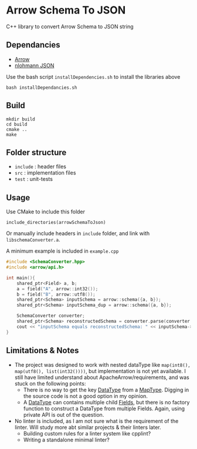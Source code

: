 # Arrow Schema To JSON
C++ library to convert Arrow Schema to JSON string

## Dependancies
- [Arrow](https://github.com/apache/arrow)
- [nlohmann JSON](https://github.com/nlohmann/json)

Use the bash script `installDependencies.sh` to install the libraries above
```
bash installDependancies.sh
```

## Build
```
mkdir build
cd build
cmake ..
make
```

## Folder structure
- `include` : header files
- `src` : implementation files
- `test` : unit-tests

## Usage
Use CMake to include this folder
```
include_directories(arrowSchemaToJson)
```

Or manually include headers in `include` folder, and link with `libschemaConverter.a`.

A minimum example is included in `example.cpp`
```C++
#include <SchemaConverter.hpp>
#include <arrow/api.h>

int main(){
    shared_ptr<Field> a, b;
    a = field("A", arrow::int32());
    b = field("B", arrow::utf8());
    shared_ptr<Schema> inputSchema = arrow::schema({a, b});
    shared_ptr<Schema> inputSchema_dup = arrow::schema({a, b});

    SchemaConverter converter;
    shared_ptr<Schema> reconstructedSchema = converter.parse(converter.serialize(inputSchema));
    cout << "inputSchema equals reconstructedSchema: " << inputSchema->Equals(*reconstructedSchema) << endl;
}
```

## Limitations & Notes 
* The project was designed to work with nested dataType like `map(int8(), map(utf8(), list(int32())))`, but implementation is not yet available. I still have limited understand about ApacheArrow/requirements, and was stuck on the following points:
    * There is no way to get the key [DataType](https://arrow.apache.org/docs/cpp/api/datatype.html#_CPPv4N5arrow8DataTypeE) from a [MapType](https://arrow.apache.org/docs/cpp/api/datatype.html#classarrow_1_1_map_type). Digging in the source code is not a good option in my opinion.
    * A [DataType](https://arrow.apache.org/docs/cpp/api/datatype.html#classarrow_1_1_data_type) can contains multiple child [Fields](https://arrow.apache.org/docs/cpp/api/datatype.html#_CPPv4N5arrow5FieldE), but there is no factory function to construct a DataType from multiple Fields. Again, using private API is out of the question.
* No linter is included, as I am not sure what is the requirement of the linter. Will study more abt similar projects & their linters later.
    * Building custom rules for a linter system like cpplint?
    * Writing a standalone minimal linter?



